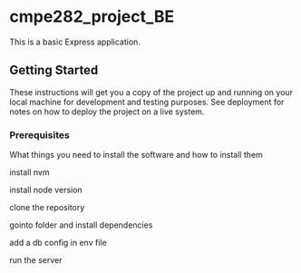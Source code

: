 # cmpe282_project_BE

This is a basic Express application.

## Getting Started

These instructions will get you a copy of the project up and running on your local machine for development and testing purposes. See deployment for notes on how to deploy the project on a live system.

### Prerequisites

What things you need to install the software and how to install them


install nvm 

install node version

clone the repository

gointo folder and install dependencies

add a db config in env file

run the server




